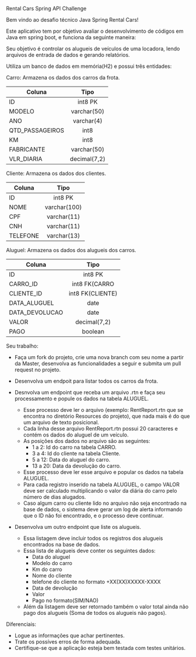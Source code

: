 Rental Cars Spring API Challenge

Bem vindo ao desafio técnico Java Spring Rental Cars!

Este aplicativo tem por objetivo avaliar o desenvolvimento de códigos em Java em spring boot, e funciona da seguinte
maneira:

Seu objetivo é controlar os alugueis de veículos de uma locadora, lendo arquivos de entrada de dados e gerando
relatórios.

Utiliza um banco de dados em memória(H2) e possui três entidades:

Carro: Armazena os dados dos carros da frota.

| Coluna          |     Tipo     |
|-----------------|:------------:|
| ID              |   int8 PK    |
| MODELO          | varchar(50)  |
| ANO             |  varchar(4)  |
| QTD_PASSAGEIROS |     int8     |
| KM              |     int8     |
| FABRICANTE      | varchar(50)  |
| VLR_DIARIA      | decimal(7,2) |

Cliente: Armazena os dados dos clientes.

| Coluna   |     Tipo     |
|----------|:------------:|
| ID       |   int8 PK    |
| NOME     | varchar(100) |
| CPF      | varchar(11)  |
| CNH      | varchar(11)  |
| TELEFONE | varchar(13)  |

Aluguel: Armazena os dados dos alugueis dos carros.

| Coluna         |       Tipo       |
|----------------|:----------------:|
| ID             |     int8 PK      |
| CARRO_ID       |  int8 FK(CARRO   |
| CLIENTE_ID     | int8 FK(CLIENTE) |
| DATA_ALUGUEL   |       date       |
| DATA_DEVOLUCAO |       date       |
| VALOR          |   decimal(7,2)   |
| PAGO           |     boolean      |


Seu trabalho:

- Faça um fork do projeto, crie uma nova branch com seu nome a partir da Master, desenvolva as funcionalidades a seguir e submita um pull request
  no projeto.
- Desenvolva um endpoit para listar todos os carros da frota.
- Desnvolva um endpoint que receba um arquivo .rtn e faça seu processamento e popule os dados na tabela ALUGUEL.
  - Esse processo deve ler o arquivo (exemplo: RentReport.rtn que se encontra no diretório Resources do projeto), que nada mais é do que um arquivo de texto posicional.
  - Cada linha desse arquivo RentReport.rtn possui 20 caracteres e contém os dados do aluguel de um veículo.
  - As posições dos dados no arquivo são as seguintes:
      - 1 a 2: Id do carro na tabela CARRO.
      - 3 a 4: Id do cliente na tabela Cliente.
      - 5 a 12: Data do aluguel do carro.
      - 13 a 20: Data da devolução do carro.
  - Esse processo deve ler esse arquivo e popular os dados na tabela ALUGUEL.
  - Para cada registro inserido na tabela ALUGUEL, o campo VALOR deve ser calculado multiplicando o valor da diária do
    carro pelo número de dias alugados.
  - Caso algum carro ou cliente lido no arquivo não seja encontrado na base de dados, o sistema deve gerar um log de
    alerta informando que o ID não foi encontrado, e o processo deve continuar.

- Desenvolva um outro endpoint que liste os alugueis.
    - Essa listagem deve incluir todos os registros dos alugueis encontrados na base de dados.
    - Essa lista de alugueis deve conter os seguintes dados:
        - Data do aluguel
        - Modelo do carro
        - Km do carro
        - Nome do cliente
        - telefone do cliente no formato +XX(XX)XXXXX-XXXX
        - Data de devolução
        - Valor
        - Pago no formato(SIM/NAO)
    - Além da listagem deve ser retornado também o valor total ainda não pago dos alugueis (Soma de todos os alugueis
      não pagos).

Diferenciais:

- Logue as informações que achar pertinentes.
- Trate os possíves erros de forma adequada.
- Certifique-se que a aplicação esteja bem testada com testes unitários.

